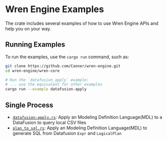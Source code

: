 # Wren Engine Examples
The crate includes several examples of how to use Wren Engine APIs and help you on your way.

## Running Examples

To run the examples, use the `cargo run` command, such as:

```bash
git clone https://github.com/Canner/wren-engine.git
cd wren-engine/wren-core

# Run the `datafusion_apply` example:
# ... use the equivalent for other examples
cargo run --example datafusion-apply
```

## Single Process
- [`datafusion-apply.rs`](examples/datafusion-apply.rs): Apply an Modeling Definition Language(MDL) to a DataFusion to query local CSV files
- [`plan_to_sql.rs`](examples/plan_to-sql.rs): Apply an Modeling Definition Language(MDL) to generate SQL from Datafusion `Expr` and `LogicalPlan`